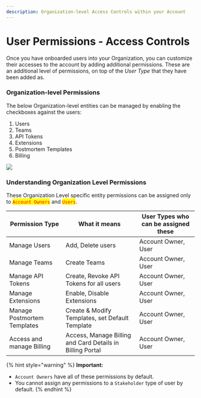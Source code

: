 ```yaml
---
description: Organization-level Access Controls within your Account
---
```


# User Permissions - Access Controls

Once you have onboarded users into your Organization, you can customize their accesses to the account by adding additional permissions. These are an additional level of permissions, on top of the _User Type_ that they have been added as.

### Organization-level Permissions <a href="#organization-level-permissions" id="organization-level-permissions"></a>

The below Organization-level entities can be managed by enabling the checkboxes against the users:

1. Users
2. Teams
3. API Tokens
4. Extensions
5. Postmortem Templates
6. Billing

![](../.gitbook/assets/user\_permissions\_access\_controls\_1.png)

### Understanding Organization Level Permissions <a href="#understanding-organization-level-permissions" id="understanding-organization-level-permissions"></a>

These Organization Level specific entity permissions can be assigned only to <mark style="color:red;">`Account Owners`</mark> and <mark style="color:red;">`Users`</mark>.

| Permission Type             | What it means                                             | User Types who can be assigned these |
| --------------------------- | --------------------------------------------------------- | ------------------------------------ |
| Manage Users                | Add, Delete users                                         | Account Owner, User                  |
| Manage Teams                | Create Teams                                              | Account Owner, User                  |
| Manage API Tokens           | Create, Revoke API Tokens for all users                   | Account Owner, User                  |
| Manage Extensions           | Enable, Disable Extensions                                | Account Owner, User                  |
| Manage Postmortem Templates | Create & Modify Templates, set Default Template           | Account Owner, User                  |
| Access and manage Billing   | Access, Manage Billing and Card Details in Billing Portal | Account Owner, User                  |

{% hint style="warning" %}
**Important:**

* `Account Owners` have all of these permissions by default.
* You cannot assign any permissions to a `Stakeholder` type of user by default.
{% endhint %}
